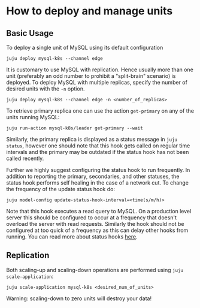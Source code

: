 # How to deploy and manage units

## Basic Usage

To deploy a single unit of MySQL using its default configuration
```shell
juju deploy mysql-k8s --channel edge
```

It is customary to use MySQL with replication. Hence usually more than one unit (preferably an odd number to prohibit a "split-brain" scenario) is deployed. To deploy MySQL with multiple replicas, specify the number of desired units with the `-n` option.
```shell
juju deploy mysql-k8s --channel edge -n <number_of_replicas>
```

To retrieve primary replica one can use the action `get-primary` on any of the units running MySQL:
```shell
juju run-action mysql-k8s/leader get-primary --wait
```

Similarly, the primary replica is displayed as a status message in `juju status`, however one should note that this hook gets called on regular time intervals and the primary may be outdated if the status hook has not been called recently.

Further we highly suggest configuring the status hook to run frequently. In addition to reporting the primary, secondaries, and other statuses, the status hook performs self healing in the case of a network cut. To change the frequency of the update status hook do:
```shell
juju model-config update-status-hook-interval=<time(s/m/h)>
```
Note that this hook executes a read query to MySQL. On a production level server this should be configured to occur at a frequency that doesn't overload the server with read requests. Similarly the hook should not be configured at too quick of a frequency as this can delay other hooks from running. You can read more about status hooks [here](https://juju.is/docs/sdk/update-status-event).

## Replication

Both scaling-up and scaling-down operations are performed using `juju scale-application`:
```shell
juju scale-application mysql-k8s <desired_num_of_units>
```

Warning: scaling-down to zero units will destroy your data!